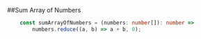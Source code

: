 ##Sum Array of Numbers
````typescript
    const sumArrayOfNumbers = (numbers: number[]): number =>
        numbers.reduce((a, b) => a + b, 0);
````
